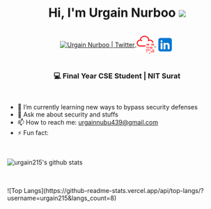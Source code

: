 <div align="center">
 <h1> Hi, I'm Urgain Nurboo <img src="https://media.giphy.com/media/hvRJCLFzcasrR4ia7z/giphy.gif" width="35px"></h1>
</div>

<br>

<div align="center">
  
  <a href="https://twitter.com/7h3bl4ckfly" target="_blank">
    <img align="center" alt="Urgain Nurboo | Twitter" width="41px" src="https://raw.githubusercontent.com/anuraghazra/anuraghazra/master/assets/twitter.svg" />
  </a>
  
  <a href="https://tryhackme.com/p/urgain215" target="_blank">
    <img align="center" alt="Urgain Nurboo | TryHackMe" width="41px" src="https://github.com/urgain215/urgain215/blob/master/assets/tryhackme-red.svg" />
  </a>

 <a href="https://linkedin.com/in/urgain" target="_blank">
    <img align="center" alt="Urgain Nurboo | LinkedIn" width="41px" src="https://github.com/urgain215/urgain215/blob/master/assets/linkedin.svg" />
  </a>
  

 </div>

<br>

<div align="center">
<h3>💻 Final Year CSE Student | NIT Surat </h3>
</div>

<br>

<!--
- 🔭 I’m currently working on ...
- 🌱 I’m currently learning ...
- 👯 I’m looking to collaborate on ...
- 🤔 I’m looking for help with ...
- 😄 Pronouns: ...
-->
- 🌱 I’m currently learning new ways to bypass security defenses
- 💬 Ask me about security and stuffs
- 📫 How to reach me: urgainnubu439@gmail.com
- ⚡ Fun fact: 

<br>

![urgain215's github stats](https://github-readme-stats.vercel.app/api?username=urgain215&count_private=true&show_icons=true&theme=default)

<br>
<br>
![Top Langs](https://github-readme-stats.vercel.app/api/top-langs/?username=urgain215&langs_count=8)
<br>

<!--
**urgain215/urgain215** is a ✨ _special_ ✨ repository because its `README.md` (this file) appears on your GitHub profile.

Here are some ideas to get you started:

- 🔭 I’m currently working on ...
- 🌱 I’m currently learning ...
- 👯 I’m looking to collaborate on ...
- 🤔 I’m looking for help with ...
- 💬 Ask me about ...
- 📫 How to reach me: ...
- 😄 Pronouns: ...
- ⚡ Fun fact: ...
-->
